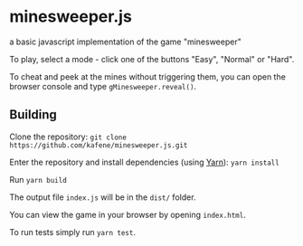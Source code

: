 # minesweeper.js
a basic javascript implementation of the game "minesweeper"

To play, select a mode - click one of the buttons "Easy", "Normal" or "Hard".

To cheat and peek at the mines without triggering them, you can open the browser console and type `gMinesweeper.reveal()`.

## Building

Clone the repository: `git clone https://github.com/kafene/minesweeper.js.git`

Enter the repository and install dependencies (using [Yarn](https://yarnpkg.com/)): `yarn install`

Run `yarn build`

The output file `index.js` will be in the `dist/` folder.

You can view the game in your browser by opening `index.html`.

To run tests simply run `yarn test`.
